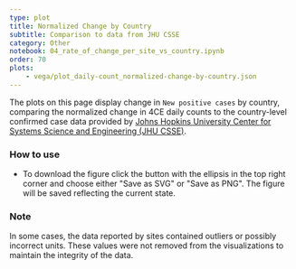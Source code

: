 ```yaml
---
type: plot
title: Normalized Change by Country
subtitle: Comparison to data from JHU CSSE
category: Other
notebook: 04_rate_of_change_per_site_vs_country.ipynb
order: 70
plots:
    - vega/plot_daily-count_normalized-change-by-country.json
---
```


The plots on this page display change in `New positive cases` by country, comparing the normalized change in 4CE daily counts to the country-level confirmed case data provided by [Johns Hopkins University Center for Systems Science and Engineering (JHU CSSE)](https://systems.jhu.edu/research/public-health/ncov/).

### How to use

- To download the figure click the button with the ellipsis in the top right corner and choose either "Save as SVG" or "Save as PNG". The figure will be saved reflecting the current state.

### Note

In some cases, the data reported by sites contained outliers or possibly incorrect units. These values were not removed from the visualizations to maintain the integrity of the data.